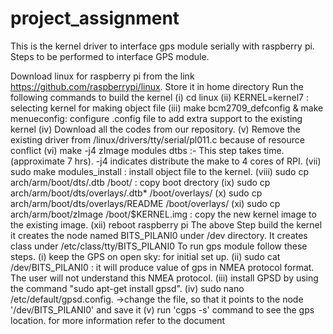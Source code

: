 # project_assignment

This is the kernel driver to interface gps module serially with raspberry pi. Steps to be performed to interface GPS module.

Download linux for raspberry pi from the link https://github.com/raspberrypi/linux. Store it in home directory
Run the following commands to build the kernel 
(i) cd linux 
(ii) KERNEL=kernel7 : selecting kernel for making object file
(iii) make bcm2709_defconfig & make menueconfig: configure .config file to add extra support to the existing kernel
(iv) Download all the codes from our repository. 
(v) Remove the existing driver from /linux/drivers/tty/serial/pl011.c because of resource conflict 
(vi) make -j4 zImage modules dtbs :- This step takes time.(approximate 7 hrs). -j4 indicates distribute the make to 4 cores of RPI.
(vii) sudo make modules_install : install object file to the kernel.
(viii) sudo cp arch/arm/boot/dts/.dtb /boot/ : copy boot drectory
(ix) sudo cp arch/arm/boot/dts/overlays/.dtb* /boot/overlays/ 
(x) sudo cp arch/arm/boot/dts/overlays/README /boot/overlays/ 
(xi) sudo cp arch/arm/boot/zImage /boot/$KERNEL.img : copy the new kernel image to the existing image.
(xii) reboot raspberry pi
The above Step build the kernel it creates the node named BITS_PILANI0 under /dev directory.
It creates class under /etc/class/tty/BITS_PILANI0
To run gps module follow these steps. 
(i) keep the GPS on open sky: for initial set up. 
(ii) sudo cat /dev/BITS_PILANI0 : it will produce value of gps in NMEA protocol format. The user will not understand this NMEA protocol. (iii) install GPSD by using the command "sudo apt-get install gpsd".
(iv) sudo nano /etc/default/gpsd.config. ->change the file, so that it points to the node '/dev/BITS_PILANI0' and save it
(v) run 'cgps -s' command to see the gps location.
for more information refer to the document
